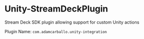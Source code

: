 # Unity-StreamDeckPlugin
Stream Deck SDK plugin allowing support for custom Unity actions

Plugin Name: `com.adamcarballo.unity-integration`